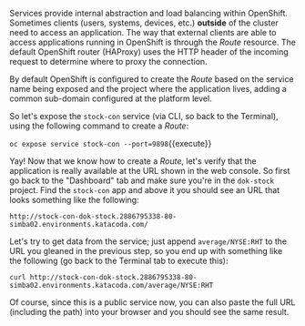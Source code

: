Services provide internal abstraction and load balancing within OpenShift. Sometimes clients (users, systems, devices, etc.) **outside** of the cluster need to access an application. The way that external clients are able to access applications running in OpenShift is through the _Route_ resource. The default OpenShift router (HAProxy) uses the HTTP header of the incoming
request to determine where to proxy the connection.

By default OpenShift is configured to create the _Route_ based on the service name being exposed and the project where the application lives, adding a common sub-domain configured at the platform level.

So let's expose the `stock-con` service (via CLI, so back to the Terminal), using the following command to create a _Route_:

`oc expose service stock-con --port=9898`{{execute}}

Yay! Now that we know how to create a _Route_, let's verify that the  application is really available at the URL shown in the
web console. So first go back to the "Dashboard" tab and make sure you're in the `dok-stock` project. Find the `stock-con` app and above it you should see an URL that looks something like the following:

```
http://stock-con-dok-stock.2886795338-80-simba02.environments.katacoda.com/
```

Let's try to get data from the service; just append `average/NYSE:RHT` to the URL you gleaned in the previous step, so you end up with something like the following (go back to the Terminal tab to execute this):

`curl http://stock-con-dok-stock.2886795338-80-simba02.environments.katacoda.com/average/NYSE:RHT`

Of course, since this is a public service now, you can also paste the full URL (including the path) into your browser and you should see the same result.
